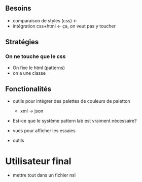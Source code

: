 
## Besoins

  - comparaison de styles (css)  <-
  - intégration css+html <-  ça, on veut pas y toucher

## Stratégies

### On ne touche que le css

  - On fixe le html (patterns)
  - on a une classe

## Fonctionalités

  - outils pour intégrer des palettes de couleurs de paletton
    - xml -> json


  - Est-ce que le système pattern lab est vraiment nécessaire?
  - vues pour afficher les essaies
  - outils


# Utilisateur final

  - mettre tout dans un fichier nsl

